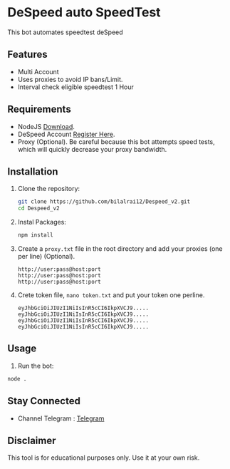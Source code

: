 # DeSpeed auto SpeedTest

This bot automates speedtest deSpeed

## Features

- Multi Account
- Uses proxies to avoid IP bans/Limit.
- Interval check eligible speedtest 1 Hour

## Requirements

- NodeJS [Download](https://nodejs.org/en/download).
- DeSpeed Account [Register Here](https://app.despeed.net/register?ref=tWMgkmPo2yIS).
- Proxy (Optional). Be careful because this bot attempts speed tests, which will quickly decrease your proxy bandwidth.

## Installation

1. Clone the repository:

   ```sh
   git clone https://github.com/bilalrai12/Despeed_v2.git
   cd Despeed_v2
   ```

2. Instal Packages:

   ```sh
   npm install
   ```

3. Create a `proxy.txt` file in the root directory and add your proxies (one per line) (Optional).

   ```
   http://user:pass@host:port
   http://user:pass@host:port
   http://user:pass@host:port
   ```

4. Crete token file, `nano token.txt` and put your token one perline.

   ```
   eyJhbGciOiJIUzI1NiIsInR5cCI6IkpXVCJ9.....
   eyJhbGciOiJIUzI1NiIsInR5cCI6IkpXVCJ9.....
   eyJhbGciOiJIUzI1NiIsInR5cCI6IkpXVCJ9.....
   eyJhbGciOiJIUzI1NiIsInR5cCI6IkpXVCJ9.....
   ```

## Usage

1. Run the bot:

```sh
node .
```

## Stay Connected

- Channel Telegram : [Telegram](https://t.me/Bilalstudio2)

## Disclaimer

This tool is for educational purposes only. Use it at your own risk.
